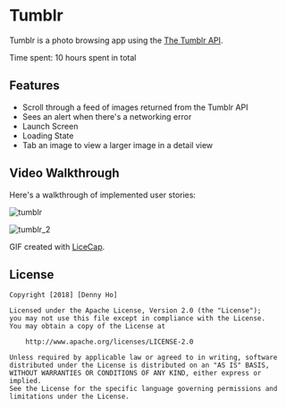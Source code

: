 # Tumblr

Tumblr is a photo browsing app using the [The Tumblr API](https://www.tumblr.com/docs/en/api/v2#posts).

Time spent: 10 hours spent in total

## Features

- Scroll through a feed of images returned from the Tumblr API 
- Sees an alert when there's a networking error 
- Launch Screen
- Loading State
- Tab an image to view a larger image in a detail view

## Video Walkthrough

Here's a walkthrough of implemented user stories:

![tumblr](https://user-images.githubusercontent.com/31720526/45924509-c39d6e80-beb6-11e8-86e2-6fc819f1deea.gif)

![tumblr_2](https://user-images.githubusercontent.com/31720526/45924514-dd3eb600-beb6-11e8-91e3-5df96ea9fa9b.gif)


GIF created with [LiceCap](http://www.cockos.com/licecap/).


## License

    Copyright [2018] [Denny Ho]

    Licensed under the Apache License, Version 2.0 (the "License");
    you may not use this file except in compliance with the License.
    You may obtain a copy of the License at

        http://www.apache.org/licenses/LICENSE-2.0

    Unless required by applicable law or agreed to in writing, software
    distributed under the License is distributed on an "AS IS" BASIS,
    WITHOUT WARRANTIES OR CONDITIONS OF ANY KIND, either express or implied.
    See the License for the specific language governing permissions and
    limitations under the License.


